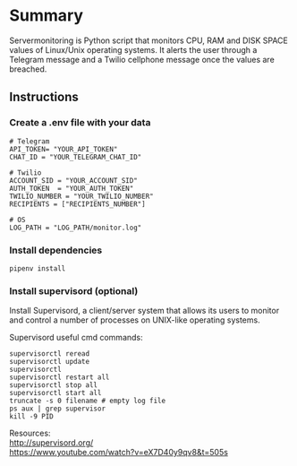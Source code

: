 # Summary
Servermonitoring is Python script that monitors CPU, RAM and DISK SPACE values of Linux/Unix operating systems.
It alerts the user through a Telegram message and a Twilio cellphone message once the values are breached.

## Instructions

### Create a .env file with your data

```
# Telegram
API_TOKEN= "YOUR_API_TOKEN"
CHAT_ID = "YOUR_TELEGRAM_CHAT_ID"

# Twilio
ACCOUNT_SID = "YOUR_ACCOUNT_SID"
AUTH_TOKEN  = "YOUR_AUTH_TOKEN"
TWILIO_NUMBER = "YOUR_TWILIO_NUMBER"
RECIPIENTS = ["RECIPIENTS_NUMBER"]

# OS
LOG_PATH = "LOG_PATH/monitor.log"
```

### Install dependencies

```
pipenv install
```

### Install supervisord (optional)
Install Supervisord, a client/server system that allows its users to monitor and control a number of processes on UNIX-like operating systems.

Supervisord useful cmd commands:
```
supervisorctl reread
supervisorctl update
supervisorctl
supervisorctl restart all
supervisorctl stop all
supervisorctl start all
truncate -s 0 filename # empty log file
ps aux | grep supervisor
kill -9 PID 
```
Resources: <br>
http://supervisord.org/ <br>
https://www.youtube.com/watch?v=eX7D40y9qv8&t=505s

